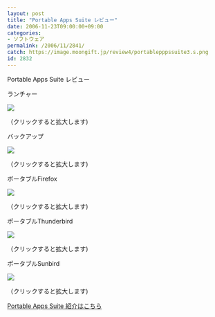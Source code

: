 ```yaml
---
layout: post
title: "Portable Apps Suite レビュー"
date: 2006-11-23T09:00:00+09:00
categories:
- ソフトウェア
permalink: /2006/11/2841/
catch: https://image.moongift.jp/review4/portablepppssuite3.s.png
id: 2832
---
```

Portable Apps Suite レビュー  
<!--more-->

ランチャー

  

[![](https://image.moongift.jp/review4/portablepppssuite1.s.png)](https://image.moongift.jp/review4/portablepppssuite1.png)  
  
（クリックすると拡大します)

  

バックアップ

  

[![](https://image.moongift.jp/review4/portablepppssuite2.s.png)](https://image.moongift.jp/review4/portablepppssuite2.png)  
  
（クリックすると拡大します)

  

ポータブルFirefox

  

[![](https://image.moongift.jp/review4/portablepppssuite3.s.png)](https://image.moongift.jp/review4/portablepppssuite3.png)  
  
（クリックすると拡大します)

  

ポータブルThunderbird

  

[![](https://image.moongift.jp/review4/portablepppssuite4.s.png)](https://image.moongift.jp/review4/portablepppssuite4.png)  
  
（クリックすると拡大します)

  

ポータブルSunbird

  

[![](https://image.moongift.jp/review4/portablepppssuite5.s.png)](https://image.moongift.jp/review4/portablepppssuite5.png)  
  
（クリックすると拡大します)

  

[Portable Apps Suite 紹介はこちら](http://oss.moongift.jp/intro/i-2840.html)


